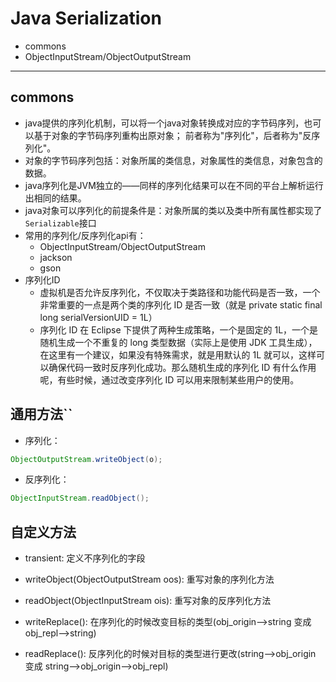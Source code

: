 # Java Serialization
* commons
* ObjectInputStream/ObjectOutputStream

---
## commons
* java提供的序列化机制，可以将一个java对象转换成对应的字节码序列，也可以基于对象的字节码序列重构出原对象；
前者称为"序列化"，后者称为"反序列化"。
* 对象的字节码序列包括：对象所属的类信息，对象属性的类信息，对象包含的数据。
* java序列化是JVM独立的——同样的序列化结果可以在不同的平台上解析运行出相同的结果。
* java对象可以序列化的前提条件是：对象所属的类以及类中所有属性都实现了`Serializable`接口
* 常用的序列化/反序列化api有：
    - ObjectInputStream/ObjectOutputStream
    - jackson
    - gson
* 序列化ID
    - 虚拟机是否允许反序列化，不仅取决于类路径和功能代码是否一致，一个非常重要的一点是两个类的序列化 ID 是否一致（就是 private static final long serialVersionUID = 1L）
    - 序列化 ID 在 Eclipse 下提供了两种生成策略，一个是固定的 1L，一个是随机生成一个不重复的 long 类型数据（实际上是使用 JDK 工具生成），在这里有一个建议，如果没有特殊需求，就是用默认的 1L 就可以，这样可以确保代码一致时反序列化成功。那么随机生成的序列化 ID 有什么作用呢，有些时候，通过改变序列化 ID 可以用来限制某些用户的使用。

## 通用方法``
* 序列化：
```java
ObjectOutputStream.writeObject(o);
```
* 反序列化：
```java
ObjectInputStream.readObject();
```

## 自定义方法
* transient: 定义不序列化的字段

* writeObject(ObjectOutputStream oos): 重写对象的序列化方法

* readObject(ObjectInputStream ois): 重写对象的反序列化方法

* writeReplace(): 在序列化的时候改变目标的类型(obj_origin-->string 变成 obj_repl-->string)

* readReplace(): 反序列化的时候对目标的类型进行更改(string-->obj_origin 变成 string-->obj_origin-->obj_repl)
